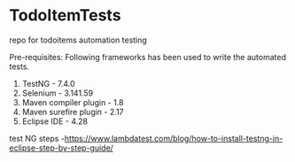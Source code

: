 # TodoItemTests
repo for todoitems automation testing

Pre-requisites:
Following frameworks has been used to write the automated tests.

1. TestNG - 7.4.0
2. Selenium - 3.141.59
3. Maven compiler plugin - 1.8
4. Maven surefire plugin - 2.17
5. Eclipse IDE - 4.28

test NG steps -https://www.lambdatest.com/blog/how-to-install-testng-in-eclipse-step-by-step-guide/ 
